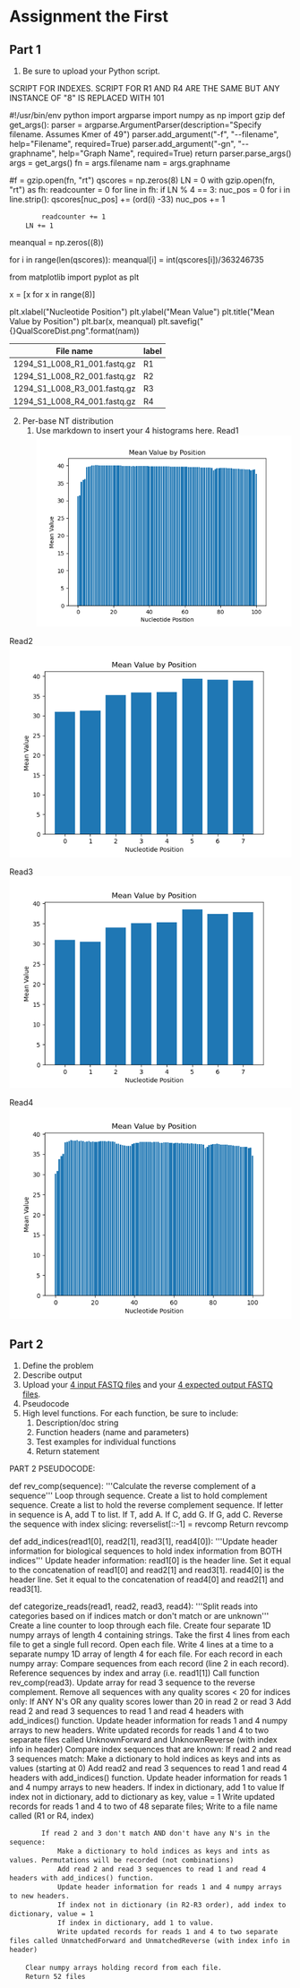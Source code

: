 # Assignment the First

## Part 1
1. Be sure to upload your Python script.

SCRIPT FOR INDEXES. SCRIPT FOR R1 AND R4 ARE THE SAME BUT ANY INSTANCE OF "8" IS REPLACED WITH 101


#!/usr/bin/env python
import argparse
import numpy as np
import gzip
def get_args():
    parser = argparse.ArgumentParser(description="Specify filename. Assumes Kmer of 49")
    parser.add_argument("-f", "--filename", help="Filename", required=True)
    parser.add_argument("-gn", "--graphname", help="Graph Name", required=True)
    return parser.parse_args()
args = get_args()
fn = args.filename
nam = args.graphname

#f = gzip.open(fn, "rt")
qscores = np.zeros(8)
LN = 0
with gzip.open(fn, "rt") as fh:
    readcounter = 0
    for line in fh:
        if LN % 4 == 3:
            nuc_pos = 0
            for i in line.strip():
                qscores[nuc_pos] += (ord(i) -33)
                nuc_pos += 1

            readcounter += 1
        LN += 1

meanqual = np.zeros((8))

for i in range(len(qscores)):
    meanqual[i] = int(qscores[i])/363246735



from matplotlib import pyplot as plt

x = [x for x in range(8)]

plt.xlabel("Nucleotide Position")
plt.ylabel("Mean Value")
plt.title("Mean Value by Position")
plt.bar(x, meanqual)
plt.savefig("{}QualScoreDist.png".format(nam))




| File name | label |
|---|---|
| 1294_S1_L008_R1_001.fastq.gz | R1 |
| 1294_S1_L008_R2_001.fastq.gz | R2 |
| 1294_S1_L008_R3_001.fastq.gz | R3 |
| 1294_S1_L008_R4_001.fastq.gz | R4 |

2. Per-base NT distribution
    1. Use markdown to insert your 4 histograms here.
Read1
![](https://github.com/2020-bgmp/demultiplexing-m-chang3/blob/master/Read1QualScoreDist.png)

Read2
![](https://github.com/2020-bgmp/demultiplexing-m-chang3/blob/master/Read2QualScoreDist.png)

Read3
![](https://github.com/2020-bgmp/demultiplexing-m-chang3/blob/master/Read3QualScoreDist.png)

Read4
![](https://github.com/2020-bgmp/demultiplexing-m-chang3/blob/master/Read4QualScoreDist.png)
    
## Part 2
1. Define the problem
2. Describe output
3. Upload your [4 input FASTQ files](../TEST-input_FASTQ) and your [4 expected output FASTQ files](../TEST-output_FASTQ).
4. Pseudocode
5. High level functions. For each function, be sure to include:
    1. Description/doc string
    2. Function headers (name and parameters)
    3. Test examples for individual functions
    4. Return statement
    
    
    
PART 2 PSEUDOCODE:

def rev_comp(sequence):
    '''Calculate the reverse complement of a sequence'''
    Loop through sequence. Create a list to hold complement sequence. Create a list to hold the reverse complement sequence.
    If letter in sequence is A, add T to list. If T, add A. If C, add G. If G, add C.
    Reverse the sequence with index slicing: reverselist[::-1] = revcomp
    Return revcomp

def add_indices(read1[0], read2[1], read3[1], read4[0]):
    '''Update header information for biological sequences to hold index information from BOTH indices'''
    Update header information:
        read1[0] is the header line. Set it equal to the concatenation of read1[0] and read2[1] and read3[1].
        read4[0] is the header line. Set it equal to the concatenation of read4[0] and read2[1] and read3[1].

def categorize_reads(read1, read2, read3, read4):
    '''Split reads into categories based on if indices match or don't match or are unknown'''
    Create a line counter to loop through each file.
    Create four separate 1D numpy arrays of length 4 containing strings.
    Take the first 4 lines from each file to get a single full record.
        Open each file. Write 4 lines at a time to a separate numpy 1D array of length 4 for each file.
    For each record in each numpy array:
        Compare sequences from each record (line 2 in each record).
            Reference sequences by index and array (i.e. read1[1])
        Call function rev_comp(read3). Update array for read 3 sequence to the reverse complement.
        Remove all sequences with any quality scores < 20 for indices only:
            If ANY N's OR any quality scores lower than 20 in read 2 or read 3
                Add read 2 and read 3 sequences to read 1 and read 4 headers with add_indices() function.
                Update header information for reads 1 and 4 numpy arrays to new headers.
                Write updated records for reads 1 and 4 to two separate files called UnknownForward and UnknownReverse (with index info in header)
        Compare index sequences that are known:
            If read 2 and read 3 sequences match:
                Make a dictionary to hold indices as keys and ints as values (starting at 0)
                Add read2 and read 3 sequences to read 1 and read 4 headers with add_indices() function.
                Update header information for reads 1 and 4 numpy arrays to new headers.
                If index in dictionary, add 1 to value
                If index not in dictionary, add to dictionary as key, value = 1
                Write updated records for reads 1 and 4 to two of 48 separate files; Write to a file name called (R1 or R4, index)

            If read 2 and 3 don't match AND don't have any N's in the sequence:
                Make a dictionary to hold indices as keys and ints as values. Permutations will be recorded (not combinations)
                Add read 2 and read 3 sequences to read 1 and read 4 headers with add_indices() function.
                Update header information for reads 1 and 4 numpy arrays to new headers.
                If index not in dictionary (in R2-R3 order), add index to dictionary, value = 1
                If index in dictionary, add 1 to value.
                Write updated records for reads 1 and 4 to two separate files called UnmatchedForward and UnmatchedReverse (with index info in header)
            
        Clear numpy arrays holding record from each file.
        Return 52 files
        
    
